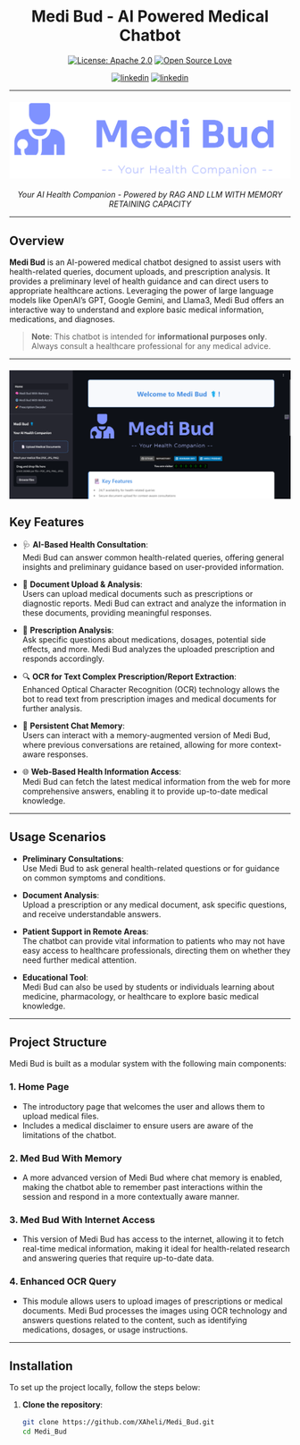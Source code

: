 <div align="center">

# Medi Bud - AI Powered Medical Chatbot 

[![License: Apache 2.0](https://img.shields.io/badge/License-Apache%202.0-red.svg)](https://opensource.org/licenses/Apache-2.0)
[![Open Source Love](https://firstcontributions.github.io/open-source-badges/badges/open-source-v2/open-source.svg)](https://github.com/firstcontributions/open-source-badges) 

[![linkedin ](https://img.shields.io/badge/Aheli%20Poddar-%230077B5.svg?style=for-the-badge&logo=linkedin&logoColor=white)](https://www.linkedin.com/in/ahelipoddar/) 
[![linkedin ](https://img.shields.io/badge/Sourabh%20Dey-%230077B5.svg?style=for-the-badge&logo=linkedin&logoColor=white)](https://www.linkedin.com/in/sourabh-dey/) 

---

<img src="https://github.com/XAheli/Medi_Bud/blob/main/LLM_Langchain_BOT/logo-no-background.png" alt="Medi Bud Logo" style="width: 510px; margin: 20px auto; display: block;">

*Your AI Health Companion - Powered by RAG AND LLM WITH MEMORY RETAINING CAPACITY*

---
<div align="left">

## Overview

**Medi Bud** is an AI-powered medical chatbot designed to assist users with health-related queries, document uploads, and prescription analysis. It provides a preliminary level of health guidance and can direct users to appropriate healthcare actions. Leveraging the power of large language models like OpenAI’s GPT, Google Gemini, and Llama3, Medi Bud offers an interactive way to understand and explore basic medical information, medications, and diagnoses.

> **Note**: This chatbot is intended for **informational purposes only**. Always consult a healthcare professional for any medical advice.

---
<img src="LLM_Langchain_BOT/Medi_Bud_dashboard.png" alt="Medi Bud Logo" style="width: 510px; margin: 20px auto; display: block;">

## Key Features

- 🩺 **AI-Based Health Consultation**:  
   Medi Bud can answer common health-related queries, offering general insights and preliminary guidance based on user-provided information.
   
- 📄 **Document Upload & Analysis**:  
   Users can upload medical documents such as prescriptions or diagnostic reports. Medi Bud can extract and analyze the information in these documents, providing meaningful responses.

- 💊 **Prescription Analysis**:  
   Ask specific questions about medications, dosages, potential side effects, and more. Medi Bud analyzes the uploaded prescription and responds accordingly.

- 🔍 **OCR for Text Complex Prescription/Report Extraction**:  
   Enhanced Optical Character Recognition (OCR) technology allows the bot to read text from prescription images and medical documents for further analysis.

- 💬 **Persistent Chat Memory**:  
   Users can interact with a memory-augmented version of Medi Bud, where previous conversations are retained, allowing for more context-aware responses.

- 🌐 **Web-Based Health Information Access**:  
   Medi Bud can fetch the latest medical information from the web for more comprehensive answers, enabling it to provide up-to-date medical knowledge.

---

## Usage Scenarios

- **Preliminary Consultations**:  
   Use Medi Bud to ask general health-related questions or for guidance on common symptoms and conditions.
   
- **Document Analysis**:  
   Upload a prescription or any medical document, ask specific questions, and receive understandable answers.

- **Patient Support in Remote Areas**:  
   The chatbot can provide vital information to patients who may not have easy access to healthcare professionals, directing them on whether they need further medical attention.

- **Educational Tool**:  
   Medi Bud can also be used by students or individuals learning about medicine, pharmacology, or healthcare to explore basic medical knowledge.

---

## Project Structure

Medi Bud is built as a modular system with the following main components:

### 1. Home Page
- The introductory page that welcomes the user and allows them to upload medical files.
- Includes a medical disclaimer to ensure users are aware of the limitations of the chatbot.

### 2. Med Bud With Memory
- A more advanced version of Medi Bud where chat memory is enabled, making the chatbot able to remember past interactions within the session and respond in a more contextually aware manner.

### 3. Med Bud With Internet Access
- This version of Medi Bud has access to the internet, allowing it to fetch real-time medical information, making it ideal for health-related research and answering queries that require up-to-date data.

### 4. Enhanced OCR Query
- This module allows users to upload images of prescriptions or medical documents. Medi Bud processes the images using OCR technology and answers questions related to the content, such as identifying medications, dosages, or usage instructions.

---

## Installation

To set up the project locally, follow the steps below:

1. **Clone the repository**:
   ```bash
   git clone https://github.com/XAheli/Medi_Bud.git
   cd Medi_Bud
